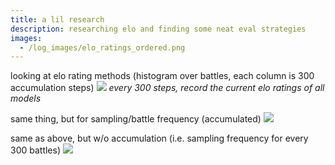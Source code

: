 ```yaml
---
title: a lil research
description: researching elo and finding some neat eval strategies
images:
  - /log_images/elo_ratings_ordered.png
---
```

looking at elo rating methods (histogram over battles, each column is 300 accumulation steps)
![](/log_images/elo_ratings_ordered.png)
_every 300 steps, record the current elo ratings of all models_

same thing, but for sampling/battle frequency (accumulated)
![](/log_images/sampling_frequency_accumulated.png)

same as above, but w/o accumulation (i.e. sampling frequency for every 300 battles)
![](/log_images/sampling_frequency_ordered.png)
